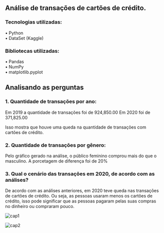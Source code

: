 ## Análise de transações de cartões de crédito.

### Tecnologias utilizadas:
• Python \
• DataSet (Kaggle)

### Bibliotecas utilizadas:
• Pandas \
• NumPy \
• matplotlib.pyplot

## Analisando as perguntas

### 1. Quantidade de transações por ano:
Em 2019 a quantidade de transações foi de 924,850.00
Em 2020 foi de 371,825.00

Isso mostra que houve uma queda na quantidade de transações com cartões de crédito.

### 2. Quantidade de transações por gênero:

Pelo gráfico gerado na análise, o público feminino comprou mais do que o masculino. A porcetagem de diferença foi de 20%

### 3. Qual o cenário das transações em 2020, de acordo com as análises?

De acordo com as análises anteriores, em 2020 teve queda nas transações de cartões de crédito. Ou seja, as pessoas usaram menos os cartões de crédito, isso pode significar que as pessoas pagaram pelas suas compras no dinheiro ou compraram pouco.

![cap1](https://github.com/user-attachments/assets/baaa1833-76ac-4db0-84e5-b6feb08df1ce)

![cap2](https://github.com/user-attachments/assets/816fea82-fc3d-4f3f-b79e-33f81c022f61)
